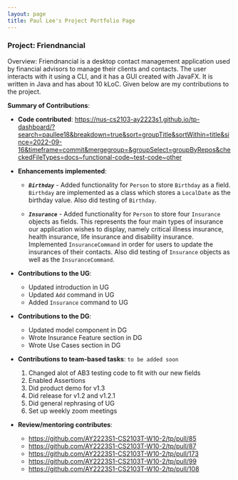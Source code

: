 ```yaml
---
layout: page
title: Paul Lee's Project Portfolio Page
---
```


### Project: Friendnancial

Overview: Friendnancial is a desktop contact management application used by financial advisors to manage their clients and contacts.
The user interacts with it using a CLI, and it has a GUI created with JavaFX. It is written in Java and has about 10 kLoC.
Given below are my contributions to the project.


**Summary of Contributions**:

* **Code contributed**: https://nus-cs2103-ay2223s1.github.io/tp-dashboard/?search=paullee18&breakdown=true&sort=groupTitle&sortWithin=title&since=2022-09-16&timeframe=commit&mergegroup=&groupSelect=groupByRepos&checkedFileTypes=docs~functional-code~test-code~other

* **Enhancements implemented**:</br>
  * ***`Birthday`*** - Added functionality for `Person` to store `Birthday` as a field. `Birthday` are implemented as a class which stores a `LocalDate` as the birthday value. Also did testing of `Birthday`.

  * ***`Insurance`*** - Added functionality for `Person` to store four `Insurance` objects as fields. This represents the four main types of insurance our application wishes to display, namely critical illness insurance, health insurance, life insurance and disability insurance. Implemented `InsuranceCommand` in order for users to update the insurances of their contacts. Also did testing of `Insurance` objects as well as the `InsuranceCommand`.

* **Contributions to the UG**:
  * Updated introduction in UG
  * Updated `Add` command in UG
  * Added `Insurance` command to UG


* **Contributions to the DG**:
  * Updated model component in DG
  * Wrote Insurance Feature section in DG
  * Wrote Use Cases section in DG


* **Contributions to team-based tasks**: `to be added soon`
  1. Changed alot of AB3 testing code to fit with our new fields
  2. Enabled Assertions
  3. Did product demo for v1.3
  4. Did release for v1.2 and v1.2.1
  5. Did general rephrasing of UG
  6. Set up weekly zoom meetings


* **Review/mentoring contributes**:
  * https://github.com/AY2223S1-CS2103T-W10-2/tp/pull/85
  * https://github.com/AY2223S1-CS2103T-W10-2/tp/pull/87
  * https://github.com/AY2223S1-CS2103T-W10-2/tp/pull/173
  * https://github.com/AY2223S1-CS2103T-W10-2/tp/pull/99
  * https://github.com/AY2223S1-CS2103T-W10-2/tp/pull/108
